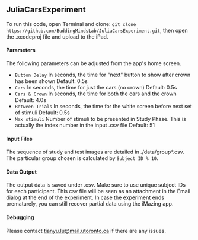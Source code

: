 ## JuliaCarsExperiment

To run this code, open Terminal and clone: `git clone https://github.com/BuddingMindsLab/JuliaCarsExperiment.git`, then open the .xcodeproj file and upload to the iPad.

#### Parameters
The following parameters can be adjusted from the app's home screen.

- `Button Delay`
    In seconds, the time for "next" button to show after crown has been shown
    Default: 0.5s
- `Cars`
    In seconds, the time for just the cars (no crown)
    Default: 0.5s
- `Cars & Crown`
    In seconds, the time for both the cars and the crown
    Default: 4.0s
- `Between Trials`
    In seconds, the time for the white screen before next set of stimuli
    Default: 0.5s
- `Max stimuli`
    Number of stimuli to be presented in Study Phase. This is actually the index number in the input .csv file
    Default: 51
    
#### Input Files
The sequence of study and test images are detailed in ./data/group*.csv. The particular group chosen is calculated by `Subject ID % 10`. 

#### Data Output
The output data is saved under <subjectID>.csv. Make sure to use unique subject IDs for each participant. This csv file will be seen as an attachment in the Email dialog at the end of the experiment. In case the experiment ends prematurely, you can still recover partial data using the iMazing app. 
  
#### Debugging
Please contact tianyu.lu@mail.utoronto.ca if there are any issues.
